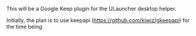 This will be a Google Keep plugin for the ULauncher desktop helper.

Initially, the plan is to use keepapi (https://github.com/kiwiz/gkeepapi) for the time being.  

